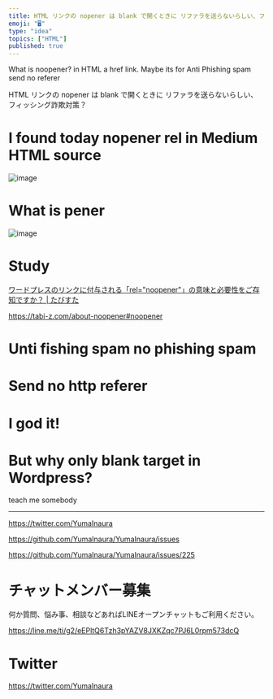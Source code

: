 ```yaml
---
title: HTML リンクの nopener は blank で開くときに リファラを送らないらしい、フィッシング詐欺対策？
emoji: "🖥"
type: "idea"
topics: ["HTML"]
published: true
---
```


What is noopener? in HTML a href link. Maybe its for Anti Phishing spam send no referer

HTML リンクの nopener は blank で開くときに リファラを送らないらしい、フィッシング詐欺対策？

# I found today nopener rel in Medium HTML source

![image](https://user-images.githubusercontent.com/13635059/50670457-1555a900-100f-11e9-9355-43dd61242f9c.png)

# What is pener

![image](https://user-images.githubusercontent.com/13635059/50670439-ffe07f00-100e-11e9-8b1f-769b13c6e762.png)


# Study

[ワードプレスのリンクに付与される「rel="noopener"」の意味と必要性をご存知ですか？ | たびすた](https://tabi-z.com/about-noopener#noopener)

https://tabi-z.com/about-noopener#noopener

# Unti fishing spam no phishing spam

# Send no http referer

# I god it!

# But why only blank target in Wordpress?

teach me somebody


---

https://twitter.com/YumaInaura

https://github.com/YumaInaura/YumaInaura/issues

https://github.com/YumaInaura/YumaInaura/issues/225








<!-- Update From Qiita API -->

# チャットメンバー募集


何か質問、悩み事、相談などあればLINEオープンチャットもご利用ください。

https://line.me/ti/g2/eEPltQ6Tzh3pYAZV8JXKZqc7PJ6L0rpm573dcQ





# Twitter


https://twitter.com/YumaInaura


<!-- Update From Qiita API -->


